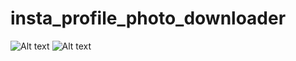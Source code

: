 # insta_profile_photo_downloader

![Alt text](https://raw.github.com/saurabh-m-w/Instagram-DP-Reel-Downloader/main/Screenshots/screenshot1.jpeg)
![Alt text](https://raw.github.com/saurabh-m-w/Instagram-DP-Reel-Downloader/main/Screenshots/screenshot2.jpeg)
